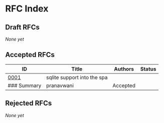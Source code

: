 # RFC Index

## Draft RFCs
_None yet_

## Accepted RFCs
| ID | Title | Authors | Status |
|----|-------|---------|--------|
| [0001](./specs/0001-sqlite-support-into-the-spa-summary/rfc.md) | sqlite support into the spa
### Summary | pranavwani | Accepted |

## Rejected RFCs
_None yet_
